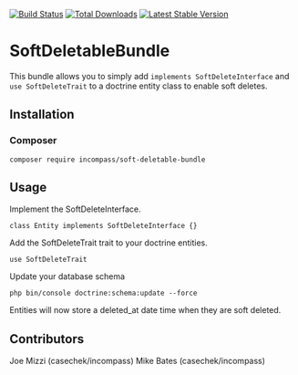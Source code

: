 [![Build Status](https://travis-ci.org/incompass/SoftDeletableBundle.svg?branch=master)](https://travis-ci.org/incompass/SoftDeletableBundle)
[![Total Downloads](https://poser.pugx.org/incompass/soft-deletable-bundle/downloads.svg)](https://packagist.org/packages/incompass/soft-deletable-bundle)
[![Latest Stable Version](https://poser.pugx.org/incompass/soft-deletable-bundle/v/stable.svg)](https://packagist.org/packages/incompass/soft-deletable-bundle)

SoftDeletableBundle
===================

This bundle allows you to simply add ```implements SoftDeleteInterface``` and  ```use SoftDeleteTrait```
to a doctrine entity class to enable soft deletes.

Installation
------------

### Composer

```
composer require incompass/soft-deletable-bundle
```

Usage
-----

Implement the SoftDeleteInterface.

```
class Entity implements SoftDeleteInterface {}
```

Add the SoftDeleteTrait trait to your doctrine entities.

```
use SoftDeleteTrait
```

Update your database schema

```
php bin/console doctrine:schema:update --force
```

Entities will now store a deleted_at date time when they are soft deleted.

Contributors
------------

Joe Mizzi (casechek/incompass)
Mike Bates (casechek/incompass)
